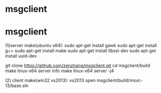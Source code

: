 # msgclient
# msgclient
(1)server make(ubuntu x64):
sudo apt-get install gawk
sudo apt-get install g++
sudo apt-get install make
sudo apt-get install libssl-dev
sudo apt-get install uuid-dev

git clone https://github.com/zenzhang/msgclient.git
cd msgclient/build
make linux-x64 server info
make linux-x64 server -j4

(2) client make(win32 vs2013):
vs2013 open  msgclient/build/msvc-13/base.sln




